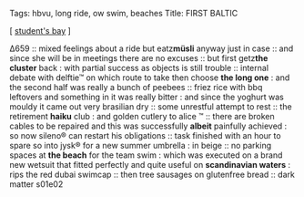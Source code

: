 Tags: hbvu, long ride, ow swim, beaches 
Title: FIRST BALTIC
  
[ [student's bay](https://maps.app.goo.gl/SDXG79cMUV7uw9dp6) ]

Δ659 :: mixed feelings about a ride but eatz**müsli** anyway just in case :: and since she will be in meetings there are no excuses :: but first getz**the cluster** back : with partial success as objects is still trouble :: internal debate with delftie™ on which route to take then choose **the long one** : and the second half was really a bunch of peebees :: friez rice with bbq leftovers and something in it was really bitter : and since the yoghurt was mouldy it came out very brasilian dry :: some unrestful attempt to rest :: the retirement **haiku** club : and golden cutlery to alice ™ :: there are broken cables to be repaired and this was successfully **albeit** painfully achieved : so now sileno® can restart his obligations :: task finished with an hour to spare so into jysk® for a new summer umbrella : in beige :: no parking spaces at **the beach** for the team swim : which was executed on a brand new wetsuit that fitted perfectly and quite useful on **scandinavian waters** : rips the red dubai swimcap :: then tree sausages on glutenfree bread :: dark matter s01e02  
